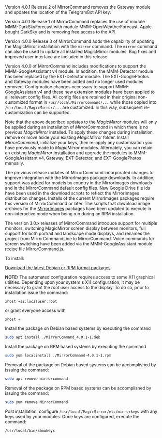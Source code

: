 Version 4.0.1 Release 2 of MirrorCommand removes the Gateway module and updates the location of the TelegramBot API key.

Version 4.0.1 Release 1 of MirrorCommand replaces the use of module MMM-DarkSkyForecast with module MMM-OpenWeatherForecast. Apple bought DarkSky and is removing free access to the API.

Version 4.0.0 Release 3 of MirrorCommand adds the capability of updating the MagicMirror installation with the `mirror` command. The `mirror` command can also be used to update all installed MagicMirror modules. Bug fixes and improved user interface are included in this release.

Version 4.0.0 of MirrorCommand includes modifications to support the MMM-GoogleAssistant v4 module. In addition, the MMM-Detector module has been replaced by the EXT-Detector module. The EXT-GooglePhotos and Gateway modules have been added and no longer used modules removed. Configuration changes necessary to support MMM-GoogleAssistan v4 and these new extension modules have been applied to all relevant config files. All config files are retained in their original non-customized format in `/usr/local/MirrorCommand/...` while those copied into `/usr/local/MagicMirror/...` are customized. In this way, subsequent re-customization can be supported.

Note that the above described updates to the *MagicMirror* modules will only be applied during an installation of *MirrorCommand* in which there is no previous *MagicMirror* installed. To apply these changes during installation, remove or move aside your existing *MagicMirror* folder. Install *MirrorCommand*, initialize your keys, then re-apply any customization you have previously made to *MagicMirror* modules. Alternately, you can retain an existing *MagicMirror* installation and upgrade the modules to MMM-GoogleAssistant v4, Gateway, EXT-Detector, and EXT-GooglePhotos manually.

The previous release updates of MirrorCommand incorporated changes to improve integration with the MirrorImages package downloads. In addition, support was added for models by country in the MirrorImages downloads and in the MirrorCommand default config files. New Google Drive file ids have been used in the download scripts to reflect the MirrorImages distribution changes. Installs of the current MirrorImages packages require this version of MirrorCommand or later. The scripts that download image archives for the [MirrorImages](https://github.com/doctorfree/MirrorImages) packages have been updated to execute in non-interactive mode when being run during an RPM installation.

The version 3.0.x releases of MirrorCommand introduce support for multiple monitors, switching MagicMirror screen display between monitors, full support for both portrait and landscape mode displays, and renames the project from MirrorCommandLine to MirrorCommand.  Voice commands for screen switching have been added via the MMM-GoogleAssistant module recipe file MirrorCommand.js.

To install:

[Download the latest Debian or RPM format packages](https://github.com/doctorfree/MirrorCommand/releases)

**NOTE:** The automated configuration requires access to some X11 graphical utilities. Depending upon your system's X11 configuration, it may be necessary to grant the *root* user access to the display. To do so, prior to installation issue the command:

`xhost +si:localuser:root`

or grant everyone access with

`xhost +`

Install the package on Debian based systems by executing the command
```bash
sudo apt install ./MirrorCommand_4.0.1-1.deb
```

Install the package on RPM based systems by executing the command
```bash
sudo yum localinstall ./MirrorCommand-4.0.1-1.rpm
```

Removal of the package on Debian based systems can be accomplished by issuing the command:

```bash
sudo apt remove mirrorcommand
```

Removal of the package on RPM based systems can be accomplished by issuing the command:

```bash
sudo yum remove MirrorCommand
```

Post installation, configure `/usr/local/MagicMirror/etc/mirrorkeys` with any keys used by your modules. Once keys are configured, execute the command:

```bash
/usr/local/bin/showkeys
```

